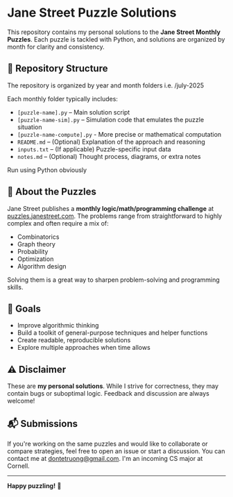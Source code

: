 # Jane Street Puzzle Solutions

This repository contains my personal solutions to the **Jane Street Monthly Puzzles**. Each puzzle is tackled with Python, and solutions are organized by month for clarity and consistency.

## 📁 Repository Structure

The repository is organized by year and month folders i.e. /july-2025

Each monthly folder typically includes:

- `[puzzle-name].py` – Main solution script
- `[puzzle-name-sim].py` – Simulation code that emulates the puzzle situation
- `[puzzle-name-compute].py` - More precise or mathematical computation
- `README.md` – (Optional) Explanation of the approach and reasoning
- `inputs.txt` – (If applicable) Puzzle-specific input data
- `notes.md` – (Optional) Thought process, diagrams, or extra notes

Run using Python obviously

## 🧠 About the Puzzles

Jane Street publishes a **monthly logic/math/programming challenge** at [puzzles.janestreet.com](https://www.janestreet.com/puzzles/). The problems range from straightforward to highly complex and often require a mix of:

- Combinatorics
- Graph theory
- Probability
- Optimization
- Algorithm design

Solving them is a great way to sharpen problem-solving and programming skills.

## 🚀 Goals

- Improve algorithmic thinking
- Build a toolkit of general-purpose techniques and helper functions
- Create readable, reproducible solutions
- Explore multiple approaches when time allows

## ⚠️ Disclaimer

These are **my personal solutions**. While I strive for correctness, they may contain bugs or suboptimal logic. Feedback and discussion are always welcome!

## 📬 Submissions

If you're working on the same puzzles and would like to collaborate or compare strategies, feel free to open an issue or start a discussion. You can contact me at dontetruong@gmail.com. I'm an incoming CS major at Cornell.

---

**Happy puzzling!** 🧩
